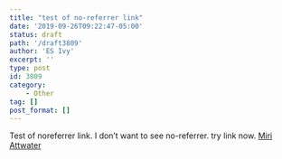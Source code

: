 ```yaml
---
title: "test of no-referrer link"
date: '2019-09-26T09:22:47-05:00'
status: draft
path: '/draft3809'
author: 'ES Ivy'
excerpt: ''
type: post
id: 3809
category:
    - Other
tag: []
post_format: []
---
```

Test of noreferrer link. I don’t want to see no-referrer. try link now. [Miri Attwater](http://192.168.1.34:4945)